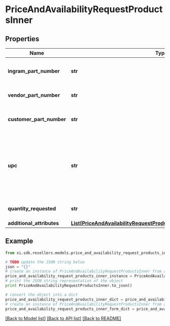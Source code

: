 # PriceAndAvailabilityRequestProductsInner


## Properties

Name | Type | Description | Notes
------------ | ------------- | ------------- | -------------
**ingram_part_number** | **str** | Ingram Micro unique part number for the product. | [optional] 
**vendor_part_number** | **str** | Vendor’s part number for the product. | [optional] 
**customer_part_number** | **str** | Reseller/end-user’s part number for the product. | [optional] 
**upc** | **str** | The UPC code for the product. Consists of 12 numeric digits that are uniquely assigned to each trade item. | [optional] 
**quantity_requested** | **str** | Number of quantity of the Product. | [optional] 
**additional_attributes** | [**List[PriceAndAvailabilityRequestProductsInnerAdditionalAttributesInner]**](PriceAndAvailabilityRequestProductsInnerAdditionalAttributesInner.md) |  | [optional] 

## Example

```python
from xi.sdk.resellers.models.price_and_availability_request_products_inner import PriceAndAvailabilityRequestProductsInner

# TODO update the JSON string below
json = "{}"
# create an instance of PriceAndAvailabilityRequestProductsInner from a JSON string
price_and_availability_request_products_inner_instance = PriceAndAvailabilityRequestProductsInner.from_json(json)
# print the JSON string representation of the object
print PriceAndAvailabilityRequestProductsInner.to_json()

# convert the object into a dict
price_and_availability_request_products_inner_dict = price_and_availability_request_products_inner_instance.to_dict()
# create an instance of PriceAndAvailabilityRequestProductsInner from a dict
price_and_availability_request_products_inner_form_dict = price_and_availability_request_products_inner.from_dict(price_and_availability_request_products_inner_dict)
```
[[Back to Model list]](../README.md#documentation-for-models) [[Back to API list]](../README.md#documentation-for-api-endpoints) [[Back to README]](../README.md)


